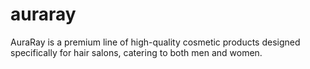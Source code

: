 # auraray
AuraRay is a premium line of high-quality cosmetic products designed specifically for hair salons, catering to both men and women. 
